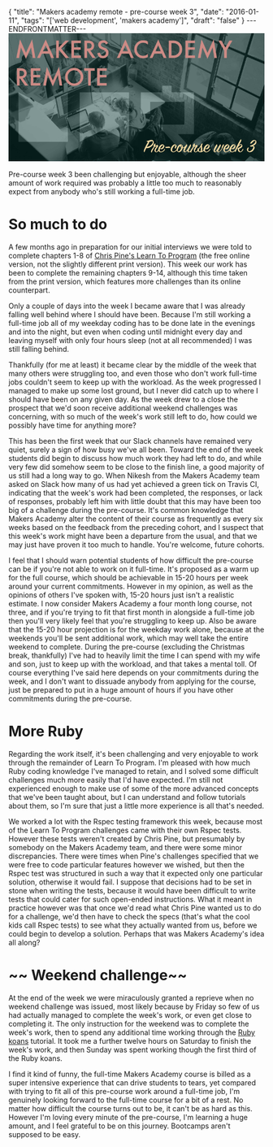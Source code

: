 {
  "title": "Makers academy remote - pre-course week 3",
  "date": "2016-01-11",
  "tags": "['web development', 'makers academy']",
  "draft": "false"
}
---ENDFRONTMATTER---
![Makers Academy remote pre-course week 3](media/makers-academy-remote-pre-course-week-3-header.png "Makers Academy remote pre-course week 3")

Pre-course week 3 been challenging but enjoyable, although the sheer amount of work required was probably a little too much to reasonably expect from anybody who's still working a full-time job.

# So much to do

A few months ago in preparation for our initial interviews we were told to complete chapters 1-8 of <a href="https://pine.fm/LearnToProgram/" class="link">Chris Pine's Learn To Program</a> (the free online version, not the slightly different print version). This week our work has been to complete the remaining chapters 9-14, although this time taken from the print version, which features more challenges than its online counterpart.

Only a couple of days into the week I became aware that I was already falling well behind where I should have been. Because I'm still working a full-time job all of my weekday coding has to be done late in the evenings and into the night, but even when coding until midnight every day and leaving myself with only four hours sleep (not at all recommended) I was still falling behind.

Thankfully (for me at least) it became clear by the middle of the week that many others were struggling too, and even those who don't work full-time jobs couldn't seem to keep up with the workload. As the week progressed I managed to make up some lost ground, but I never did catch up to where I should have been on any given day. As the week drew to a close the prospect that we'd soon receive additional weekend challenges was concerning, with so much of the week's work still left to do, how could we possibly have time for anything more?

This has been the first week that our Slack channels have remained very quiet, surely a sign of how busy we've all been. Toward the end of the week students did begin to discuss how much work they had left to do, and while very few did somehow seem to be close to the finish line, a good majority of us still had a long way to go. When Nikesh from the Makers Academy team asked on Slack how many of us had yet achieved a green tick on Travis CI, indicating that the week's work had been completed, the responses, or lack of responses, probably left him with little doubt that this may have been too big of a challenge during the pre-course. It's common knowledge that Makers Academy alter the content of their course as frequently as every six weeks based on the feedback from the preceding cohort, and I suspect that this week's work might have been a departure from the usual, and that we may just have proven it too much to handle. You're welcome, future cohorts.

I feel that I should warn potential students of how difficult the pre-course can be if you're not able to work on it full-time. It's proposed as a warm up for the full course, which should be achievable in 15-20 hours per week around your current commitments. However in my opinion, as well as the opinions of others I've spoken with, 15-20 hours just isn't a realistic estimate. I now consider Makers Academy a four month long course, not three, and if you're trying to fit that first month in alongside a full-time job then you'll very likely feel that you're struggling to keep up. Also be aware that the 15-20 hour projection is for the weekday work alone, because at the weekends you'll be sent additional work, which may well take the entire weekend to complete. During the pre-course (excluding the Christmas break, thankfully) I've had to heavily limit the time I can spend with my wife and son, just to keep up with the workload, and that takes a mental toll. Of course everything I've said here depends on your commitments during the week, and I don't want to dissuade anybody from applying for the course, just be prepared to put in a huge amount of hours if you have other commitments during the pre-course.

# More Ruby

Regarding the work itself, it's been challenging and very enjoyable to work through the remainder of Learn To Program. I'm pleased with how much Ruby coding knowledge I've managed to retain, and I solved some difficult challenges much more easily that I'd have expected. I'm still not experienced enough to make use of some of the more advanced concepts that we've been taught about, but I can understand and follow tutorials about them, so I'm sure that just a little more experience is all that's needed.

We worked a lot with the Rspec testing framework this week, because most of the Learn To Program challenges came with their own Rspec tests. However these tests weren't created by Chris Pine, but presumably by somebody on the Makers Academy team, and there were some minor discrepancies. There were times when Pine's challenges specified that we were free to code particular features however we wished, but then the Rspec test was structured in such a way that it expected only one particular solution, otherwise it would fail. I suppose that decisions had to be set in stone when writing the tests, because it would have been difficult to write tests that could cater for such open-ended instructions. What it meant in practice however was that once we'd read what Chris Pine wanted us to do for a challenge, we'd then have to check the specs (that's what the cool kids call Rspec tests) to see what they actually wanted from us, before we could begin to develop a solution. Perhaps that was Makers Academy's idea all along?

# ~~ Weekend challenge~~

At the end of the week we were miraculously granted a reprieve when no weekend challenge was issued, most likely because by Friday so few of us had actually managed to complete the week's work, or even get close to completing it. The only instruction for the weekend was to complete the week's work, then to spend any additional time working through the <a href="http://rubykoans.com" class="link">Ruby koans</a> tutorial. It took me a further twelve hours on Saturday to finish the week's work, and then Sunday was spent working though the first third of the Ruby koans.

I find it kind of funny, the full-time Makers Academy course is billed as a super intensive experience that can drive students to tears, yet compared with trying to fit all of this pre-course work around a full-time job, I'm genuinely looking forward to the full-time course for a bit of a rest. No matter how difficult the course turns out to be, it can't be as hard as this. However I'm loving every minute of the pre-course, I'm learning a huge amount, and I feel grateful to be on this journey. Bootcamps aren't supposed to be easy.
